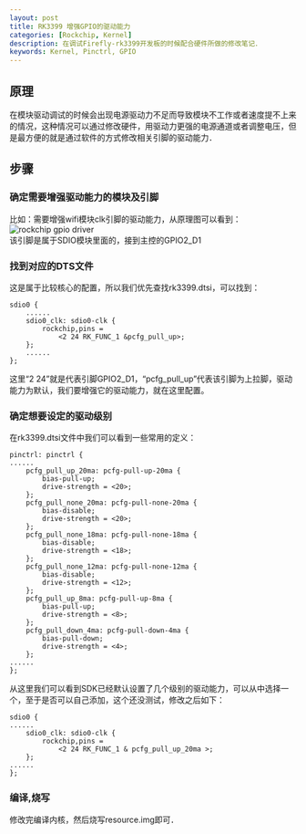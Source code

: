 ```yaml
---
layout: post
title: RK3399 增强GPIO的驱动能力
categories: [Rockchip, Kernel]
description: 在调试Firefly-rk3399开发板的时候配合硬件所做的修改笔记．
keywords: Kernel, Pinctrl, GPIO
---
```


## 原理
在模块驱动调试的时候会出现电源驱动力不足而导致模块不工作或者速度提不上来的情况，这种情况可以通过修改硬件，用驱动力更强的电源通道或者调整电压，但是最方便的就是通过软件的方式修改相关引脚的驱动能力．

## 步骤

### 确定需要增强驱动能力的模块及引脚
比如：需要增强wifi模块clk引脚的驱动能力，从原理图可以看到：
![rockchip gpio driver](https://linjc.github.io/images/posts/rockchip/rk3399_gpio_driver.jpg)  
该引脚是属于SDIO模块里面的，接到主控的GPIO2_D1

### 找到对应的DTS文件
这是属于比较核心的配置，所以我们优先查找rk3399.dtsi，可以找到：
```
sdio0 {
    ......
    sdio0_clk: sdio0-clk {
        rockchip,pins =
            <2 24 RK_FUNC_1 &pcfg_pull_up>;
    };
    ......
};
```
这里“2 24”就是代表引脚GPIO2_D1，“pcfg_pull_up”代表该引脚为上拉脚，驱动能力为默认，我们要增强它的驱动能力，就在这里配置。

### 确定想要设定的驱动级别
在rk3399.dtsi文件中我们可以看到一些常用的定义：
```
pinctrl: pinctrl {
......
    pcfg_pull_up_20ma: pcfg-pull-up-20ma {
        bias-pull-up;
        drive-strength = <20>;
    };
    pcfg_pull_none_20ma: pcfg-pull-none-20ma {
        bias-disable;
        drive-strength = <20>;
    };
    pcfg_pull_none_18ma: pcfg-pull-none-18ma {
        bias-disable;
        drive-strength = <18>;
    };
    pcfg_pull_none_12ma: pcfg-pull-none-12ma {
        bias-disable;
        drive-strength = <12>;
    };
    pcfg_pull_up_8ma: pcfg-pull-up-8ma {
        bias-pull-up;
        drive-strength = <8>;
    };
    pcfg_pull_down_4ma: pcfg-pull-down-4ma {
        bias-pull-down;
        drive-strength = <4>;
    };
......
};
```
从这里我们可以看到SDK已经默认设置了几个级别的驱动能力，可以从中选择一个，至于是否可以自己添加，这个还没测试，修改之后如下：
```
sdio0 {
......
    sdio0_clk: sdio0-clk {
        rockchip,pins =
            <2 24 RK_FUNC_1 & pcfg_pull_up_20ma >;
    };
......
};
```

### 编译,烧写
修改完编译内核，然后烧写resource.img即可．
